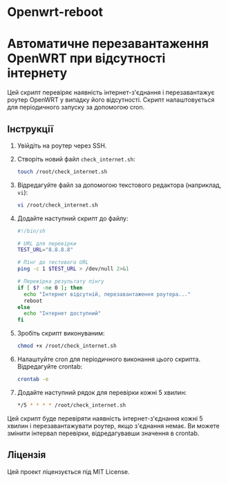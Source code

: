 # Openwrt-reboot
# Автоматичне перезавантаження OpenWRT при відсутності інтернету

Цей скрипт перевіряє наявність інтернет-з'єднання і перезавантажує роутер OpenWRT у випадку його відсутності. Скрипт налаштовується для періодичного запуску за допомогою cron.

## Інструкції

1. Увійдіть на роутер через SSH.
   
2. Створіть новий файл `check_internet.sh`:

    ```sh
    touch /root/check_internet.sh
    ```

3. Відредагуйте файл за допомогою текстового редактора (наприклад, `vi`):

    ```sh
    vi /root/check_internet.sh
    ```

4. Додайте наступний скрипт до файлу:

    ```sh
    #!/bin/sh
    
    # URL для перевірки
    TEST_URL="8.8.8.8"
    
    # Пінг до тестового URL
    ping -c 1 $TEST_URL > /dev/null 2>&1
    
    # Перевірка результату пінгу
    if [ $? -ne 0 ]; then
      echo "Інтернет відсутній, перезавантаження роутера..."
      reboot
    else
      echo "Інтернет доступний"
    fi
    ```

5. Зробіть скрипт виконуваним:

    ```sh
    chmod +x /root/check_internet.sh
    ```

6. Налаштуйте cron для періодичного виконання цього скрипта. Відредагуйте crontab:

    ```sh
    crontab -e
    ```

7. Додайте наступний рядок для перевірки кожні 5 хвилин:

    ```sh
    */5 * * * * /root/check_internet.sh
    ```

Цей скрипт буде перевіряти наявність інтернет-з'єднання кожні 5 хвилин і перезавантажувати роутер, якщо з'єднання немає. Ви можете змінити інтервал перевірки, відредагувавши значення в crontab.

## Ліцензія

Цей проект ліцензується під MIT License.
